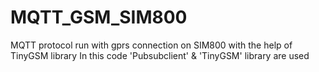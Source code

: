 # MQTT_GSM_SIM800
MQTT protocol run with gprs connection on SIM800 
with the help of TinyGSM library
In this code 'Pubsubclient' & 'TinyGSM' library are used
